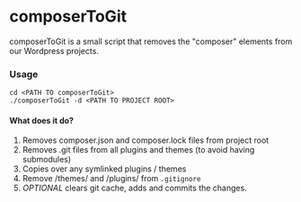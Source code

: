 
# composerToGit
composerToGit is a small script that removes the "composer" elements from our Wordpress projects.


### Usage
```
cd <PATH TO composerToGit>
./composerToGit -d <PATH TO PROJECT ROOT>
```



#### What does it do?
1. Removes composer.json and composer.lock files from project root
2. Removes .git files from all plugins and themes (to avoid having submodules)
3. Copies over any symlinked plugins / themes
4. Remove /themes/ and /plugins/ from `.gitignore`
5. *OPTIONAL* clears git cache, adds and commits the changes.
